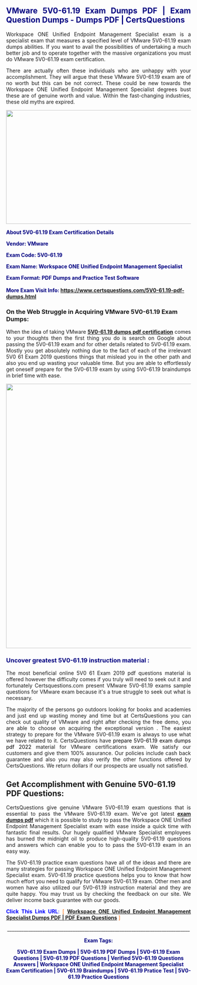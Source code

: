 <h2 style="text-align: justify;"><span style="color: #000080;">VMware 5V0-61.19 Exam Dumps PDF | Exam Question Dumps - Dumps PDF | CertsQuestions</span></h2>
<p style="text-align: justify;">Workspace ONE Unified Endpoint Management Specialist exam is a specialist exam that measures a specified level of VMware  5V0-61.19 exam dumps abilities. If you want to avail the possibilities of undertaking a much better job and to operate together with the massive organizations you must do VMware 5V0-61.19 exam certification.</p>
<p style="text-align: justify;">There are actually often these individuals who are unhappy with your accomplishment. They will argue that these VMware  5V0-61.19 exam are of no worth but this can be not correct. These could be new towards the Workspace ONE Unified Endpoint Management Specialist degrees bust these are of genuine worth and value. Within the fast-changing industries, these old myths are expired.</p>
<p><img style="display: block; margin-left: auto; margin-right: auto;" src="https://i.imgur.com/eaP4ae9.png" width="840" height="310" /></p>
<p><span style="color: #000080;"><strong>About 5V0-61.19 Exam Certification Details</strong></span></p>
<p><span style="color: #000080;"><strong>Vendor: VMware<br /></strong></span></p>
<p><span style="color: #000080;"><strong>Exam Code: 5V0-61.19</strong></span></p>
<p><span style="color: #000080;"><strong>Exam Name: Workspace ONE Unified Endpoint Management Specialist</strong></span></p>
<p><span style="color: #000080;"><strong>Exam Format: PDF Dumps and Practice Test Software<br /><br />More Exam Visit Info: <span style="color: #ff6600;"><a href="https://www.certsquestions.com/5V0-61.19-pdf-dumps.html">https://www.certsquestions.com/5V0-61.19-pdf-dumps.html</a></span></strong></span></p>
<h3>On the Web Struggle in Acquiring VMware 5V0-61.19 Exam Dumps:</h3>
<p style="text-align: justify;">When the idea of taking VMware <a href="https://www.certsquestions.com/5V0-61.19-pdf-dumps.html"><strong> 5V0-61.19 dumps pdf certification</strong></a> comes to your thoughts then the first thing you do is search on Google about passing the 5V0-61.19 exam and for other details related to 5V0-61.19 exam. Mostly you get absolutely nothing due to the fact of each of the irrelevant 5V0 61 Exam 2019 questions things that mislead you in the other path and also you end up wasting your valuable time. But you are able to effortlessly get oneself prepare for the 5V0-61.19 exam by using 5V0-61.19 braindumps in brief time with ease.</p>
<p><a href="https://www.certsquestions.com/5V0-61.19-pdf-dumps.html"><img style="display: block; margin-left: auto; margin-right: auto;" src="https://i.imgur.com/pxhoKQ2.png" width="720" /></a></p>
<h3><span style="color: #000080;">Uncover greatest  5V0-61.19 instruction material :</span></h3>
<p style="text-align: justify;">The most beneficial online 5V0 61 Exam 2019 pdf questions material is offered however the difficulty comes if you truly will need to seek out it and fortunately Certsquestions.com present VMware 5V0-61.19 exams sample questions for VMware  exam because it's a true struggle to seek out what is necessary.</p>
<p style="text-align: justify;">The majority of the persons go outdoors looking for books and academies and just end up wasting money and time but at CertsQuestions you can check out quality of VMware  and right after checking the free demo, you are able to choose on acquiring the exceptional version . The easiest strategy to prepare for the VMware 5V0-61.19 exam is always to use what we have related to it. CertsQuestions have <span style="color: #000000;">prepare 5V0-61.19 exam dumps pdf 2022</span> material for VMware certifications exam. We satisfy our customers and give them 100% assurance. Our policies include cash back guarantee and also you may also verify the other functions offered by CertsQuestions. We return dollars if our prospects are usually not satisfied.</p>
<h2>Get Accomplishment with Genuine 5V0-61.19 PDF Questions:</h2>
<p style="text-align: justify;">CertsQuestions give genuine VMware 5V0-61.19 exam questions that is essential to pass the VMware  5V0-61.19 exam. We've got latest<strong>&nbsp;<a href="https://www.certsquestions.com/">exam dumps pdf</a></strong>&nbsp;which it is possible to study to pass the Workspace ONE Unified Endpoint Management Specialist exam with ease inside a quick time with fantastic final results. Our hugely qualified VMware Specialist employees has burned the midnight oil to produce high-quality 5V0-61.19 questions and answers which can enable you to to pass the 5V0-61.19 exam in an easy way.</p>
<p style="text-align: justify;">The 5V0-61.19 practice exam questions have all of the ideas and there are many strategies for passing Workspace ONE Unified Endpoint Management Specialist exam. 5V0-61.19 practice questions helps you to know that how much effort you need to qualify for VMware  5V0-61.19 exam. Other men and women have also utilized our 5V0-61.19 instruction material and they are quite happy. You may trust us by checking the feedback on our site. We deliver income back guarantee with our goods.</p>
<p style="text-align: justify;"><span style="color: #0000ff;"><strong>Click This Link URL</strong>:</span> <span style="color: #ff6600;">[ <strong><a href="https://www.certsquestions.com/vmware-specialist-certification.html">Workspace ONE Unified Endpoint Management Specialist Dumps PDF | PDF Exam Questions</a></strong> ]</span></p>
<p style="text-align: center;">______________________________________________________________________________</p>
<p style="text-align: center;"><span style="color: #000080;"><strong>Exam Tags:</strong></span></p>
<p style="text-align: center;"><span style="color: #000080;"><strong>5V0-61.19 Exam Dumps | 5V0-61.19 PDF Dumps | 5V0-61.19 Exam Questions | 5V0-61.19 PDF Questions | Verified 5V0-61.19 Questions Answers | Workspace ONE Unified Endpoint Management Specialist Exam Certification | 5V0-61.19 Braindumps | 5V0-61.19 Pratice Test | 5V0-61.19 Practice Questions</strong></span></p>
